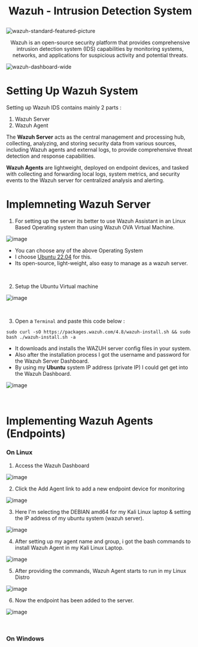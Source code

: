 <h1>
<p align="center">
  Wazuh - Intrusion Detection System
</p>
</h1>

![wazuh-standard-featured-picture](https://github.com/fayasmh07/Wazuh-Server/assets/97302873/ee9c97a3-b5dc-466d-bd3c-a026f7e50bea)

<p align="center">
Wazuh is an open-source security platform that provides comprehensive intrusion detection system (IDS) capabilities by monitoring systems, networks, and applications for suspicious activity and potential threats.
</p>

![wazuh-dashboard-wide](https://github.com/fayasmh07/Wazuh-Server/assets/97302873/2eede27b-0af1-442b-8618-3c04b0e181d3)

# Setting Up Wazuh System
Setting up Wazuh IDS contains mainly 2 parts :
1. Wazuh Server
2. Wazuh Agent

The **Wazuh Server** acts as the central management and processing hub, collecting, analyzing, and storing security data from various sources, including Wazuh agents and external logs, to provide comprehensive threat detection and response capabilities.

**Wazuh Agents** are lightweight, deployed on endpoint devices, and tasked with collecting and forwarding local logs, system metrics, and security events to the Wazuh server for centralized analysis and alerting.

# Implemneting Wazuh Server
1. For setting up the server its better to use Wazuh Assistant in an Linux Based Operating system than using Wazuh OVA Virtual Machine.

![image](https://github.com/fayasmh07/Wazuh-Server/assets/97302873/03266635-e4b4-4255-b858-0035eaa48463)
 
 - You can choose any of the above Operating System
 - I choose <a href="https://ubuntu.com/download/desktop">Ubuntu 22.04</a> for this.
 - Its open-source, light-weight, also easy to manage as a wazuh server.

&nbsp;

2. Setup the Ubuntu Virtual machine 

![image](https://github.com/fayasmh07/Wazuh-Server/assets/97302873/baec5bcc-bc21-4a6b-9b68-a201c2d8267c)

&nbsp;

3. Open a `Terminal` and paste this code below :

`sudo curl -sO https://packages.wazuh.com/4.8/wazuh-install.sh && sudo bash ./wazuh-install.sh -a`
- It downloads and installs the WAZUH server config files in your system.
- Also after the installation process I got the username and password for the Wazuh Server Dashboard.
- By using my **Ubuntu** system IP address (private IP) I could get get into the Wazuh Dashboard.

![image](https://github.com/fayasmh07/Wazuh-Server/assets/97302873/6ee1990f-79a4-4df5-83e8-e289217fe338)

&nbsp;

# Implementing Wazuh Agents (Endpoints)
### On Linux
1. Access the  Wazuh Dashboard 

![image](https://github.com/fayasmh07/Wazuh-Server/assets/97302873/2e71583f-ca3a-4b90-b8da-afb36ab2c7d2)

2. Click the Add Agent link to add a new endpoint device for monitoring

![image](https://github.com/fayasmh07/Wazuh-Server/assets/97302873/af0df359-00a3-4611-84a1-0528443f9d1b)

3. Here I'm selecting the DEBIAN amd64 for my Kali Linux laptop & setting the IP address of my ubuntu system (wazuh server).

![image](https://github.com/fayasmh07/Wazuh-Server/assets/97302873/d9a12e41-01d7-4d0c-804c-e594d725f6dc)

4. After setting up my agent name and group, i got the bash commands to install Wazuh Agent in my Kali Linux Laptop.

![image](https://github.com/fayasmh07/Wazuh-Server/assets/97302873/1b461eb5-0886-47d0-96ee-57b07095d947)

5. After providing the commands, Wazuh Agent starts to run in my Linux Distro

![image](https://github.com/fayasmh07/Wazuh-Server/assets/97302873/8f98e81d-b049-4275-b3d0-e68749b49db1)

6. Now the endpoint has been added to the server.

![image](https://github.com/fayasmh07/Wazuh-Server/assets/97302873/a2f894bf-79a1-4e38-9371-8ff435d884fc)

&nbsp;

### On Windows








